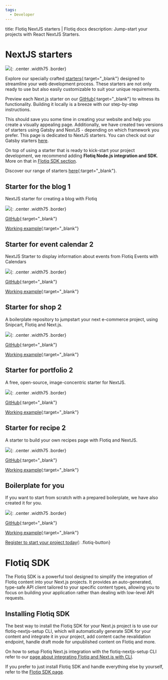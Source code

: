 ```yaml
---
tags:
  - Developer
---
```


title: Flotiq NextJS starters | Flotiq docs
description: Jump-start your projects with React NextJS Starters.

# NextJS starters

![](../images/nextjs/nextjs-starters.png){: .center .width75 .border}

Explore our specially crafted [starters](https://flotiq.com/starters/){:target="_blank"} designed to streamline your web development process. These starters are not only ready to use but also easily customizable to suit your unique requirements.

Preview each Next.js starter on our [GitHub](https://github.com/flotiq){:target="_blank"} to witness its functionality. Building it locally is a breeze with our step-by-step instructions.

This should save you some time in creating your website and help you create a visually appealing page. Additionally, we have created two versions of starters using Gatsby and NextJS - depending on which framework you prefer. This page is dedicated to NextJS starters. You can check out our Gatsby starters [here](../gatsby/).

On top of using a starter that is ready to kick-start your project development, we recommend adding **Flotiq Node.js integration and SDK**. More on that in [Flotiq SDK section](#flotiq-sdk).

Discover our range of starters [here](https://flotiq.com/starters/){:target="_blank"}.

## Starter for the blog 1

NextJS starter for creating a blog with Flotiq

![](../images/gatsby/flotiq-starter-blog-1.png){: .center .width75 .border}

[GitHub](https://github.com/flotiq/flotiq-nextjs-blog-1){:target="_blank"}

[Working example](https://flotiq-nextjs-blog.netlify.app){:target="_blank"}

## Starter for event calendar 2

NextJS Starter to display information about events from Flotiq Events with Calendars

![](../images/gatsby/flotiq-starter-event-2.png){: .center .width75 .border}

[GitHub](https://github.com/flotiq/flotiq-nextjs-event-2){:target="_blank"}

[Working example](https://flotiq-nextjs-event-2.netlify.app){:target="_blank"}

## Starter for shop 2

A boilerplate repository to jumpstart your next e-commerce project, using Snipcart, Flotiq and Next.js.

![](../images/gatsby/flotiq-starter-shop-2.png){: .center .width75 .border}

[GitHub](https://github.com/flotiq/flotiq-nextjs-shop-2){:target="_blank"}

[Working example](https://flotiq-nextjs-shop-2.netlify.app){:target="_blank"}

## Starter for portfolio 2

A free, open-source, image-concentric starter for NextJS.

![](../images/gatsby/flotiq-starter-portfolio-2.png){: .center .width75 .border}

[GitHub](https://github.com/flotiq/flotiq-nextjs-portfolio-2){:target="_blank"}

[Working example](https://flotiq-nextjs-portfolio-2.netlify.app){:target="_blank"}

## Starter for recipe 2

A starter to build your own recipes page with Flotiq and NextJS.

![](../images/gatsby/flotiq-starter-recipe-2.png){: .center .width75 .border}

[GitHub](https://github.com/flotiq/flotiq-nextjs-recipe-2){:target="_blank"}

[Working example](https://flotiq-nextjs-recipe-2.netlify.app/){:target="_blank"}

## Boilerplate for you

If you want to start from scratch with a prepared boilerplate, we have also created it for you.

![](../images/gatsby/flotiq-starter-boilerplate.png){: .center .width75 .border}

[GitHub](https://github.com/flotiq/nextjs-starter-boilerplate){:target="_blank"}

[Working example](https://flotiq-nextjs-boilerplate.netlify.app/){:target="_blank"}

[Register to start your project today](https://editor.flotiq.com/register?plan=1ef44daa-fdc3-6790-960e-cb20a0848bfa){: .flotiq-button}

# Flotiq SDK

The Flotiq SDK is a powerful tool designed to simplify the integration of Flotiq content into your Next.js projects. It provides an auto-generated, type-safe API client tailored to your specific content types, allowing you to focus on building your application rather than dealing with low-level API requests.

## Installing Flotiq SDK

The best way to install the Flotiq SDK for your Next.js project is to use our flotiq-nextjs-setup CLI, which will automatically generate SDK for your content and integrate it in your project, add content cache revalidation endpoint, handle draft mode for unpublished content on Flotiq and more.

On how to setup Flotiq Next.js integration with the flotiq-nextjs-setup CLI refer to our [page about integrating Flotiq and Next.js with CLI](/docs/Universe/nextjs/nextjs-setup/#flotiq-nextjs-setup).

If you prefer to just install Flotiq SDK and handle everything else by yourself, refer to the [Flotiq SDK page](/docs/SDK/sdk-js-ts).
